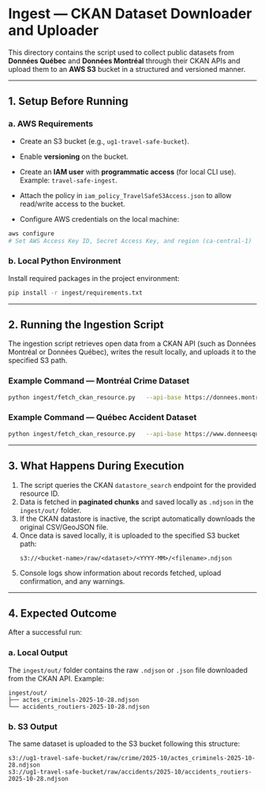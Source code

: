 # Ingest — CKAN Dataset Downloader and Uploader

This directory contains the script used to collect public datasets from **Données Québec** and **Données Montréal** through their CKAN APIs and upload them to an **AWS S3** bucket in a structured and versioned manner.

---

## 1. Setup Before Running

### a. AWS Requirements
- Create an S3 bucket (e.g., `ug1-travel-safe-bucket`).
- Enable **versioning** on the bucket.
- Create an **IAM user** with **programmatic access** (for local CLI use).  
  Example: `travel-safe-ingest`.
- Attach the policy in `iam_policy_TravelSafeS3Access.json` to allow read/write access to the bucket.

- Configure AWS credentials on the local machine:
```bash
aws configure
# Set AWS Access Key ID, Secret Access Key, and region (ca-central-1)
```

### b. Local Python Environment
Install required packages in the project environment:
```bash
pip install -r ingest/requirements.txt
```

---

## 2. Running the Ingestion Script

The ingestion script retrieves open data from a CKAN API (such as Données Montréal or Données Québec), writes the result locally, and uploads it to the specified S3 path.

### Example Command — Montréal Crime Dataset
```bash
python ingest/fetch_ckan_resource.py   --api-base https://donnees.montreal.ca/api/3/action   --resource-id 0f6d2b4a-f2cd-4e54-8a0f-25a823cfcc2f   --bucket ug1-travel-safe-bucket   --prefix raw/crime   --dataset-name actes_criminels   --region ca-central-1
```

### Example Command — Québec Accident Dataset
```bash
python ingest/fetch_ckan_resource.py   --api-base https://www.donneesquebec.ca/recherche/api/3/action   --resource-id b3b7f567-5473-4cb0-b1b3-534fddbbf8e2   --bucket ug1-travel-safe-bucket   --prefix raw/accidents   --dataset-name accidents_routiers   --region ca-central-1
```

---

## 3. What Happens During Execution

1. The script queries the CKAN `datastore_search` endpoint for the provided resource ID.
2. Data is fetched in **paginated chunks** and saved locally as `.ndjson` in the `ingest/out/` folder.
3. If the CKAN datastore is inactive, the script automatically downloads the original CSV/GeoJSON file.
4. Once data is saved locally, it is uploaded to the specified S3 bucket path:
   ```
   s3://<bucket-name>/raw/<dataset>/<YYYY-MM>/<filename>.ndjson
   ```
5. Console logs show information about records fetched, upload confirmation, and any warnings.

---

## 4. Expected Outcome

After a successful run:

### a. Local Output
The `ingest/out/` folder contains the raw `.ndjson` or `.json` file downloaded from the CKAN API.
Example:
```
ingest/out/
├── actes_criminels-2025-10-28.ndjson
└── accidents_routiers-2025-10-28.ndjson
```

### b. S3 Output
The same dataset is uploaded to the S3 bucket following this structure:
```
s3://ug1-travel-safe-bucket/raw/crime/2025-10/actes_criminels-2025-10-28.ndjson
s3://ug1-travel-safe-bucket/raw/accidents/2025-10/accidents_routiers-2025-10-28.ndjson
```

